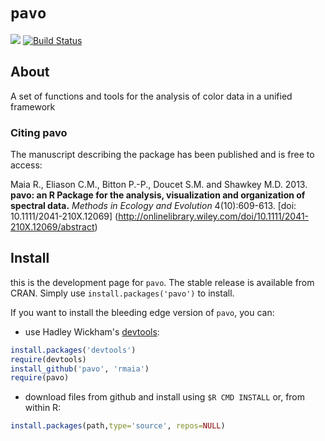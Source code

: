 # `pavo`

![](http://cranlogs.r-pkg.org/badges/grand-total/pavo) [![Build Status](https://travis-ci.org/rmaia/pavo.svg?branch=revamp)](https://travis-ci.org/rmaia/pavo)

## About

A set of functions and tools for the analysis of color data in a unified framework

### Citing pavo

The manuscript describing the package has been published and is free to access: 

Maia R., Eliason C.M., Bitton P.-P., Doucet S.M. and Shawkey M.D. 2013. 
**pavo: an R Package for the analysis, visualization and organization of spectral data.** 
*Methods in Ecology and Evolution* 4(10):609-613. [doi: 10.1111/2041-210X.12069]
(http://onlinelibrary.wiley.com/doi/10.1111/2041-210X.12069/abstract)

## Install

this is the development page for `pavo`. The stable release is available from CRAN. Simply use `install.packages('pavo')` to install.

If you want to install the bleeding edge version of `pavo`, you can:

* use Hadley Wickham's [devtools](https://github.com/hadley/devtools):

```r     
install.packages('devtools')
require(devtools)
install_github('pavo', 'rmaia')
require(pavo)
```

* download files from github and install using `$R CMD INSTALL` or, from within R:

```r
install.packages(path,type='source', repos=NULL)
```
